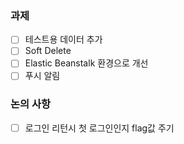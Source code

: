 ### 과제
- [ ] 테스트용 데이터 추가
- [ ] Soft Delete
- [ ] Elastic Beanstalk 환경으로 개선
- [ ] 푸시 알림

### 논의 사항
- [ ] 로그인 리턴시 첫 로그인인지 flag값 주기
